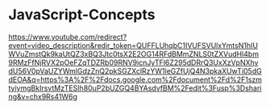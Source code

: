 # JavaScript-Concepts

https://www.youtube.com/redirect?event=video_description&redir_token=QUFFLUhqbC1IVUFSVUlxYmtsN1hIUWVuZmstQk9kaUtQZ3xBQ3Jtc0tsX2E2OG14RFdBMmZNLS0tZXVudHl4bm9RMzFfNjRVX2pOeFZqTDZRb09RNV9icnJyTFl6Z295dDRrQ3UxXzVpNXhvdU56V0pVaUZYWmlGdzZnQ2pkSGZXclRzYW1leGZfUjQ4N3pkaXUwTi05dGdEOA&q=https%3A%2F%2Fdocs.google.com%2Fdocument%2Fd%2F1szmtyiymgBkIrsvtMzTESIh80uP2bUZGQ4BYAsdvfBM%2Fedit%3Fusp%3Dsharing&v=chx9Rs41W6g
